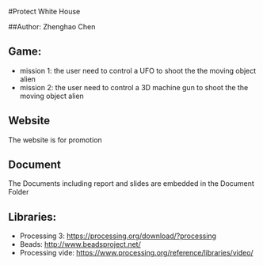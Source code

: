 #Protect White House

##Author: Zhenghao Chen

## Game:

* mission 1: the user need to control a UFO to shoot the the moving object alien
* mission 2: the user need to control a 3D machine gun to shoot the the moving object alien

## Website

The website is for promotion 

## Document

The Documents including report and slides are embedded in the Document Folder

## Libraries:
* Processing 3: https://processing.org/download/?processing
* Beads: http://www.beadsproject.net/
* Processing vide: https://www.processing.org/reference/libraries/video/

